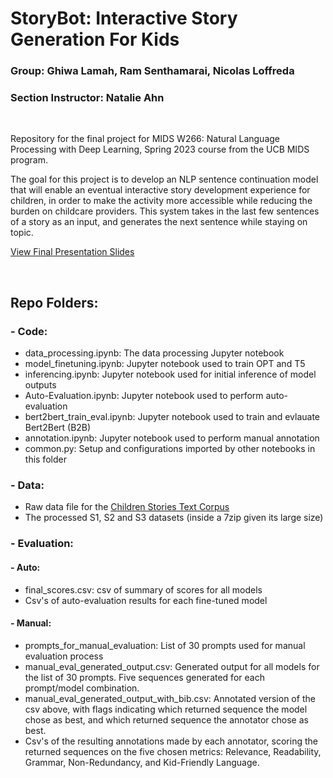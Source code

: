 # StoryBot: Interactive Story Generation For Kids
### Group: Ghiwa Lamah, Ram Senthamarai, Nicolas Loffreda
### Section Instructor: Natalie Ahn
  
<br>

Repository for the final project for MIDS W266: Natural Language Processing with Deep Learning, Spring 2023 course from the UCB MIDS program.

The goal for this project is to develop an NLP sentence continuation model that will enable an eventual interactive story development experience for children, in order to make the activity more accessible while reducing the burden on childcare providers. This system takes in the last few sentences of a story as an input, and generates the next sentence while staying on topic.

<a href="https://docs.google.com/presentation/d/1omxUU91ZXW47QygvzZoxBZUsqPzz1QJyix97pT2D8Bo/edit#slide=id.g2189013d091_0_233">View Final Presentation Slides</a>

<br>

## Repo Folders:
### - Code:
- data_processing.ipynb: The data processing Jupyter notebook
- model_finetuning.ipynb: Jupyter notebook used to train OPT and T5
- inferencing.ipynb: Jupyter notebook used for initial inference of model outputs
- Auto-Evaluation.ipynb: Jupyter notebook used to perform auto-evaluation
- bert2bert_train_eval.ipynb: Jupyter notebook used to train and evlauate Bert2Bert (B2B)
- annotation.ipynb: Jupyter notebook used to perform manual annotation
- common.py: Setup and configurations imported by other notebooks in this folder 

### -   Data: 
- Raw data file for the <a href="https://www.kaggle.com/datasets/edenbd/children-stories-text-corpus">Children Stories Text Corpus</a>
- The processed S1, S2 and S3 datasets (inside a 7zip given its large size)
### -   Evaluation: 
#### - Auto:
- final_scores.csv: csv of summary of scores for all models
- Csv's of auto-evaluation results for each fine-tuned model
#### - Manual:
- prompts_for_manual_evaluation: List of 30 prompts used for manual evaluation process
- manual_eval_generated_output.csv: Generated output for all models for the list of 30 prompts. Five sequences generated for each prompt/model combination.
- manual_eval_generated_output_with_bib.csv: Annotated version of the csv above, with flags indicating which returned sequence the model chose as best, and which returned sequence the annotator chose as best.
- Csv's of the resulting annotations made by each annotator, scoring the returned sequences on the five chosen metrics: Relevance, Readability, Grammar, Non-Redundancy, and Kid-Friendly Language.